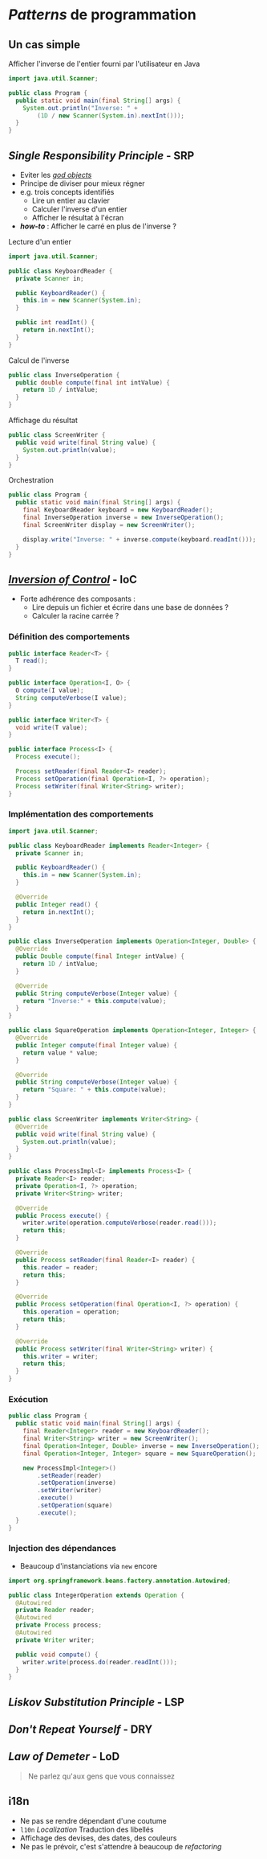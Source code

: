 # *Patterns* de programmation


## Un cas simple

Afficher l'inverse de l'entier fourni par l'utilisateur en Java


```java
import java.util.Scanner;

public class Program {
  public static void main(final String[] args) {
    System.out.println("Inverse: " + 
        (1D / new Scanner(System.in).nextInt()));
  }
}
```


## *Single Responsibility Principle* - SRP

* Eviter les [*god objects*](https://en.wikipedia.org/wiki/God_object)
* Principe de diviser pour mieux régner
* e.g. trois concepts identifiés
    - Lire un entier au clavier
    - Calculer l'inverse d'un entier
    - Afficher le résultat à l'écran
* ***how-to*** : Afficher le carré en plus de l'inverse ?


Lecture d'un entier

```java
import java.util.Scanner;

public class KeyboardReader {
  private Scanner in;

  public KeyboardReader() {
    this.in = new Scanner(System.in);
  }

  public int readInt() {
    return in.nextInt();
  }
}
```


Calcul de l'inverse

```java
public class InverseOperation {
  public double compute(final int intValue) {
    return 1D / intValue;
  }
}
```


Affichage du résultat

```java
public class ScreenWriter {
  public void write(final String value) {
    System.out.println(value);
  }
}
```


Orchestration

```java
public class Program {
  public static void main(final String[] args) {
    final KeyboardReader keyboard = new KeyboardReader();
    final InverseOperation inverse = new InverseOperation();
    final ScreenWriter display = new ScreenWriter();

    display.write("Inverse: " + inverse.compute(keyboard.readInt()));
  }
}
```


## *[Inversion of Control](https://blog.imirhil.fr/linversion-de-controle-cest-bon-mangez-en.html)* - IoC

* Forte adhérence des composants :
    - Lire depuis un fichier et écrire dans une base de données ?
    - Calculer la racine carrée ?


### Définition des comportements

```java
public interface Reader<T> {
  T read();
}

public interface Operation<I, O> {
  O compute(I value);
  String computeVerbose(I value);
}

public interface Writer<T> {
  void write(T value);
}

public interface Process<I> {
  Process execute();

  Process setReader(final Reader<I> reader);
  Process setOperation(final Operation<I, ?> operation);
  Process setWriter(final Writer<String> writer);
}
```


### Implémentation des comportements

```java
import java.util.Scanner;

public class KeyboardReader implements Reader<Integer> {
  private Scanner in;

  public KeyboardReader() {
    this.in = new Scanner(System.in);
  }

  @Override
  public Integer read() {
    return in.nextInt();
  }
}
```


```java
public class InverseOperation implements Operation<Integer, Double> {
  @Override
  public Double compute(final Integer intValue) {
    return 1D / intValue;
  }

  @Override
  public String computeVerbose(Integer value) {
    return "Inverse:" + this.compute(value);
  }
}
```


```java
public class SquareOperation implements Operation<Integer, Integer> {
  @Override
  public Integer compute(final Integer value) {
    return value * value;
  }

  @Override
  public String computeVerbose(Integer value) {
    return "Square: " + this.compute(value);
  }
}
```


```java
public class ScreenWriter implements Writer<String> {
  @Override
  public void write(final String value) {
    System.out.println(value);
  }
}
```


```java
public class ProcessImpl<I> implements Process<I> {
  private Reader<I> reader;
  private Operation<I, ?> operation;
  private Writer<String> writer;

  @Override
  public Process execute() {
    writer.write(operation.computeVerbose(reader.read()));
    return this;
  }

  @Override
  public Process setReader(final Reader<I> reader) {
    this.reader = reader;
    return this;
  }

  @Override
  public Process setOperation(final Operation<I, ?> operation) {
    this.operation = operation;
    return this;
  }

  @Override
  public Process setWriter(final Writer<String> writer) {
    this.writer = writer;
    return this;
  }
}
```


### Exécution

```java
public class Program {
  public static void main(final String[] args) {
    final Reader<Integer> reader = new KeyboardReader();
    final Writer<String> writer = new ScreenWriter();
    final Operation<Integer, Double> inverse = new InverseOperation();
    final Operation<Integer, Integer> square = new SquareOperation();

    new ProcessImpl<Integer>()
        .setReader(reader)
        .setOperation(inverse)
        .setWriter(writer)
        .execute()
        .setOperation(square)
        .execute();
  }
}
```


### Injection des dépendances

* Beaucoup d'instanciations via `new` encore


```java
import org.springframework.beans.factory.annotation.Autowired;

public class IntegerOperation extends Operation {
  @Autowired
  private Reader reader;
  @Autowired
  private Process process;
  @Autowired
  private Writer writer;

  public void compute() {
    writer.write(process.do(reader.readInt()));
  }
}
```


## *Liskov Substitution Principle* - LSP


## *Don't Repeat Yourself* - DRY


## *Law of Demeter* - LoD


> Ne parlez qu'aux gens que vous connaissez


## i18n

* Ne pas se rendre dépendant d'une coutume
* `l10n` *Localization* Traduction des libellés
* Affichage des devises, des dates, des couleurs
* Ne pas le prévoir, c'est s'attendre à beaucoup de *refactoring*